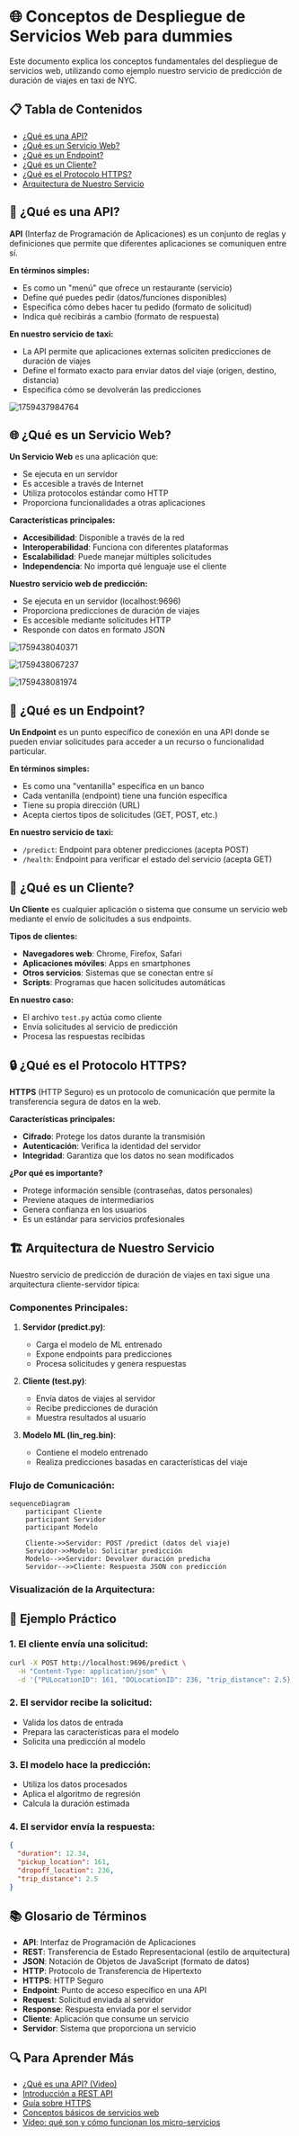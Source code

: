 # 🌐 Conceptos de Despliegue de Servicios Web para dummies

Este documento explica los conceptos fundamentales del despliegue de servicios web, utilizando como ejemplo nuestro servicio de predicción de duración de viajes en taxi de NYC.

## 📋 Tabla de Contenidos

- [¿Qué es una API?](#qué-es-una-api)
- [¿Qué es un Servicio Web?](#qué-es-un-servicio-web)
- [¿Qué es un Endpoint?](#qué-es-un-endpoint)
- [¿Qué es un Cliente?](#qué-es-un-cliente)
- [¿Qué es el Protocolo HTTPS?](#qué-es-el-protocolo-https)
- [Arquitectura de Nuestro Servicio](#arquitectura-de-nuestro-servicio)

## 🔌 ¿Qué es una API?

**API** (Interfaz de Programación de Aplicaciones) es un conjunto de reglas y definiciones que permite que diferentes aplicaciones se comuniquen entre sí.

**En términos simples:**

- Es como un "menú" que ofrece un restaurante (servicio)
- Define qué puedes pedir (datos/funciones disponibles)
- Especifica cómo debes hacer tu pedido (formato de solicitud)
- Indica qué recibirás a cambio (formato de respuesta)

**En nuestro servicio de taxi:**

- La API permite que aplicaciones externas soliciten predicciones de duración de viajes
- Define el formato exacto para enviar datos del viaje (origen, destino, distancia)
- Especifica cómo se devolverán las predicciones

![1759437984764](images/README_CONCEPTOS/1759437984764.png)

## 🌐 ¿Qué es un Servicio Web?

**Un Servicio Web** es una aplicación que:

- Se ejecuta en un servidor
- Es accesible a través de Internet
- Utiliza protocolos estándar como HTTP
- Proporciona funcionalidades a otras aplicaciones

**Características principales:**

- **Accesibilidad**: Disponible a través de la red
- **Interoperabilidad**: Funciona con diferentes plataformas
- **Escalabilidad**: Puede manejar múltiples solicitudes
- **Independencia**: No importa qué lenguaje use el cliente

**Nuestro servicio web de predicción:**

- Se ejecuta en un servidor (localhost:9696)
- Proporciona predicciones de duración de viajes
- Es accesible mediante solicitudes HTTP
- Responde con datos en formato JSON

![1759438040371](images/README_CONCEPTOS/1759438040371.png)

![1759438067237](images/README_CONCEPTOS/1759438067237.png)

![1759438081974](images/README_CONCEPTOS/1759438081974.png)

## 🎯 ¿Qué es un Endpoint?

**Un Endpoint** es un punto específico de conexión en una API donde se pueden enviar solicitudes para acceder a un recurso o funcionalidad particular.

**En términos simples:**

- Es como una "ventanilla" específica en un banco
- Cada ventanilla (endpoint) tiene una función específica
- Tiene su propia dirección (URL)
- Acepta ciertos tipos de solicitudes (GET, POST, etc.)

**En nuestro servicio de taxi:**

- `/predict`: Endpoint para obtener predicciones (acepta POST)
- `/health`: Endpoint para verificar el estado del servicio (acepta GET)

## 👤 ¿Qué es un Cliente?

**Un Cliente** es cualquier aplicación o sistema que consume un servicio web mediante el envío de solicitudes a sus endpoints.

**Tipos de clientes:**

- **Navegadores web**: Chrome, Firefox, Safari
- **Aplicaciones móviles**: Apps en smartphones
- **Otros servicios**: Sistemas que se conectan entre sí
- **Scripts**: Programas que hacen solicitudes automáticas

**En nuestro caso:**

- El archivo `test.py` actúa como cliente
- Envía solicitudes al servicio de predicción
- Procesa las respuestas recibidas

## 🔒 ¿Qué es el Protocolo HTTPS?

**HTTPS** (HTTP Seguro) es un protocolo de comunicación que permite la transferencia segura de datos en la web.

**Características principales:**

- **Cifrado**: Protege los datos durante la transmisión
- **Autenticación**: Verifica la identidad del servidor
- **Integridad**: Garantiza que los datos no sean modificados

**¿Por qué es importante?**

- Protege información sensible (contraseñas, datos personales)
- Previene ataques de intermediarios
- Genera confianza en los usuarios
- Es un estándar para servicios profesionales

## 🏗️ Arquitectura de Nuestro Servicio

Nuestro servicio de predicción de duración de viajes en taxi sigue una arquitectura cliente-servidor típica:

### Componentes Principales:

1. **Servidor (predict.py)**:

   - Carga el modelo de ML entrenado
   - Expone endpoints para predicciones
   - Procesa solicitudes y genera respuestas
2. **Cliente (test.py)**:

   - Envía datos de viajes al servidor
   - Recibe predicciones de duración
   - Muestra resultados al usuario
3. **Modelo ML (lin_reg.bin)**:

   - Contiene el modelo entrenado
   - Realiza predicciones basadas en características del viaje

### Flujo de Comunicación:

```mermaid
sequenceDiagram
    participant Cliente
    participant Servidor
    participant Modelo

    Cliente->>Servidor: POST /predict (datos del viaje)
    Servidor->>Modelo: Solicitar predicción
    Modelo-->>Servidor: Devolver duración predicha
    Servidor-->>Cliente: Respuesta JSON con predicción
```

### Visualización de la Arquitectura:

## 🚀 Ejemplo Práctico

### 1. El cliente envía una solicitud:

```bash
curl -X POST http://localhost:9696/predict \
  -H "Content-Type: application/json" \
  -d '{"PULocationID": 161, "DOLocationID": 236, "trip_distance": 2.5}'
```

### 2. El servidor recibe la solicitud:

- Valida los datos de entrada
- Prepara las características para el modelo
- Solicita una predicción al modelo

### 3. El modelo hace la predicción:

- Utiliza los datos procesados
- Aplica el algoritmo de regresión
- Calcula la duración estimada

### 4. El servidor envía la respuesta:

```json
{
  "duration": 12.34,
  "pickup_location": 161,
  "dropoff_location": 236,
  "trip_distance": 2.5
}
```

## 📚 Glosario de Términos

- **API**: Interfaz de Programación de Aplicaciones
- **REST**: Transferencia de Estado Representacional (estilo de arquitectura)
- **JSON**: Notación de Objetos de JavaScript (formato de datos)
- **HTTP**: Protocolo de Transferencia de Hipertexto
- **HTTPS**: HTTP Seguro
- **Endpoint**: Punto de acceso específico en una API
- **Request**: Solicitud enviada al servidor
- **Response**: Respuesta enviada por el servidor
- **Cliente**: Aplicación que consume un servicio
- **Servidor**: Sistema que proporciona un servicio

## 🔍 Para Aprender Más

- [¿Qué es una API? (Video)](https://www.youtube.com/watch?v=s7wmiS2mSXY)
- [Introducción a REST API](https://www.redhat.com/es/topics/api/what-is-a-rest-api)
- [Guía sobre HTTPS](https://developers.google.com/web/fundamentals/security/encrypt-in-transit/why-https)
- [Conceptos básicos de servicios web](https://www.ibm.com/docs/es/was-nd/8.5.5?topic=services-web-service-concepts)
- [Vídeo: qué son y cómo funcionan los micro-servicios](https://www.youtube.com/watch?v=2sFczigWppk)
